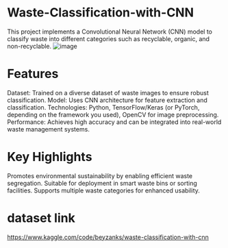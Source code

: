 # Waste-Classification-with-CNN
This project implements a Convolutional Neural Network (CNN) model to classify waste into different categories such as recyclable, organic, and non-recyclable.
![image](https://github.com/user-attachments/assets/fae5e236-4256-46c9-9983-ac28a091d727)

# Features
Dataset: Trained on a diverse dataset of waste images to ensure robust classification.
Model: Uses CNN architecture for feature extraction and classification.
Technologies: Python, TensorFlow/Keras (or PyTorch, depending on the framework you used), OpenCV for image preprocessing.
Performance: Achieves high accuracy and can be integrated into real-world waste management systems.
# Key Highlights
Promotes environmental sustainability by enabling efficient waste segregation.
Suitable for deployment in smart waste bins or sorting facilities.
Supports multiple waste categories for enhanced usability.
# dataset link
https://www.kaggle.com/code/beyzanks/waste-classification-with-cnn
